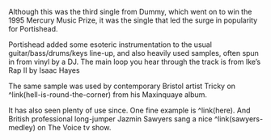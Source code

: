 Although this was the third single from Dummy, which went on to win the 1995 Mercury Music Prize, it was the single that led the surge in popularity for Portishead.

Portishead added some esoteric instrumentation to the usual guitar/bass/drums/keys line-up, and also heavily used samples, often spun in from vinyl by a DJ. The main loop you hear through the track is from Ike’s Rap II by Isaac Hayes

The same sample was used by contemporary Bristol artist Tricky on ^link(hell-is-round-the-corner) from his Maxinquaye album.

It has also seen plenty of use since. One fine example is ^link(here). And British professional long-jumper Jazmin Sawyers  sang a nice ^link(sawyers-medley) on The Voice tv show.
